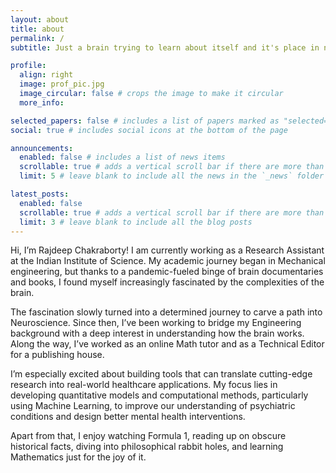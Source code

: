 ```yaml
---
layout: about
title: about
permalink: /
subtitle: Just a brain trying to learn about itself and it's place in nature.

profile:
  align: right
  image: prof_pic.jpg
  image_circular: false # crops the image to make it circular
  more_info: 

selected_papers: false # includes a list of papers marked as "selected={true}"
social: true # includes social icons at the bottom of the page

announcements:
  enabled: false # includes a list of news items
  scrollable: true # adds a vertical scroll bar if there are more than 3 news items
  limit: 5 # leave blank to include all the news in the `_news` folder

latest_posts:
  enabled: false
  scrollable: true # adds a vertical scroll bar if there are more than 3 new posts items
  limit: 3 # leave blank to include all the blog posts
---
```




Hi, I’m Rajdeep Chakraborty! I am currently working as a Research Assistant at the Indian Institute of Science. My academic journey began in Mechanical engineering, but thanks to a pandemic-fueled binge of brain documentaries and books, I found myself increasingly fascinated by the complexities of the brain.

The fascination slowly turned into a determined journey to carve a path into Neuroscience. Since then, I’ve been working to bridge my Engineering background with a deep interest in understanding how the brain works. Along the way, I’ve worked as an online Math tutor and as a Technical Editor for a publishing house.

I’m especially excited about building tools that can translate cutting-edge research into real-world healthcare applications. My focus lies in developing quantitative models and computational methods, particularly using Machine Learning, to improve our understanding of psychiatric conditions and design better mental health interventions.

Apart from that, I enjoy watching Formula 1, reading up on obscure historical facts, diving into philosophical rabbit holes, and learning Mathematics just for the joy of it.


